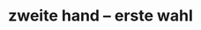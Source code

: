 ---
title: "zweite hand – erste wahl"
url: /rostock/zweite-hand-erste-wahl/
shop: Gebrauchtwaren
---